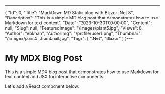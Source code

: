 ---
{
  "Id": 0,
  "Title": "MarkDown MD Static blog with Blazor .Net 8",
  "Description": "This is a simple MD blog post that demonstrates how to use Markdown for text content",
  "Date": "2023-10-30T00:00:00",
  "Content": null,
  "Slug": null,
  "FeaturedImage": "/images/plant5.jpg",
  "Views": 8,
  "Author": "Abkhan",
  "AuthorImg": "/profile/user1.png",
  "Thumbnail": "/images/plant5_thumbnail.jpg",
  "Tags": [
    ".Net",
    "Blazor"
  ]
}---


# My MDX Blog Post

This is a simple MDX blog post that demonstrates how to use Markdown for text content and JSX for interactive components.

Let's add a React component below: